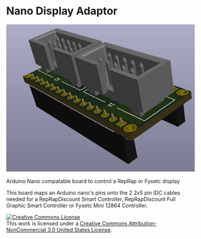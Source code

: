 # Nano Display Adaptor

![alt text](Images/Overview_Render.PNG)

Arduino Nano compatable board to control a RepRap or Fysetc display

This board maps an Arduino nano's pins onto the 2 2x5 pin IDC cables needed for a RepRapDiscount Smart Controller, RepRapDiscount Full Graphic Smart Controller or Fysetc Mini 12864 Controller.

<a rel="license" href="http://creativecommons.org/licenses/by-nc/3.0/us/"><img alt="Creative Commons License" style="border-width:0" src="https://i.creativecommons.org/l/by-nc/3.0/us/88x31.png" /></a><br />This work is licensed under a <a rel="license" href="http://creativecommons.org/licenses/by-nc/3.0/us/">Creative Commons Attribution-NonCommercial 3.0 United States License</a>.
